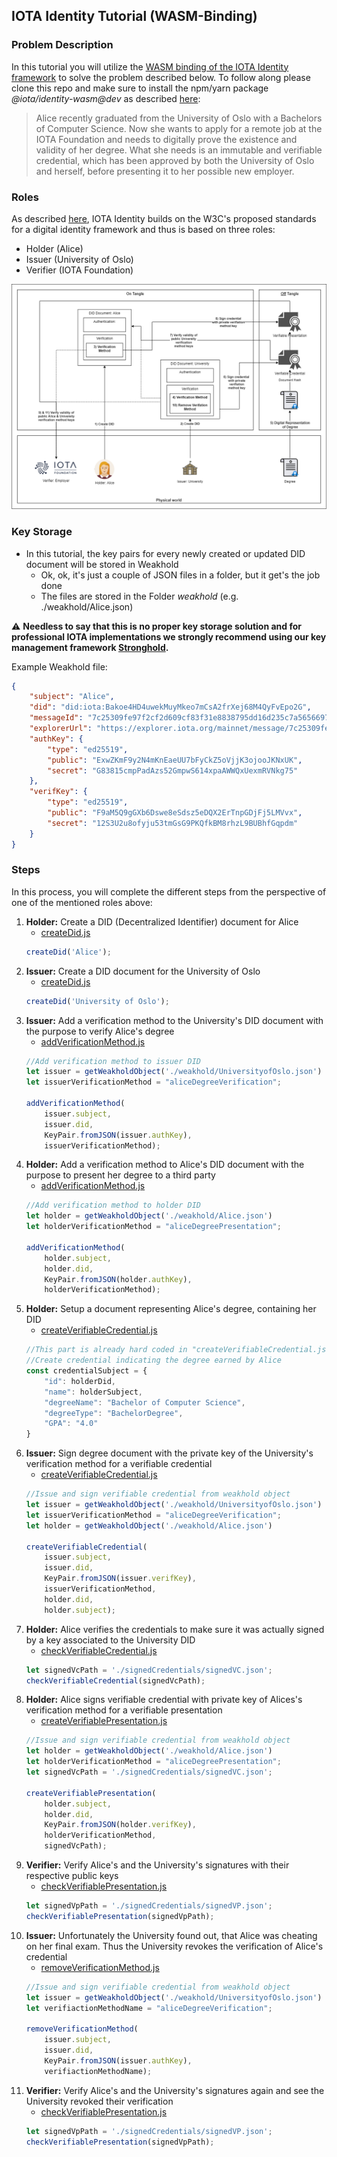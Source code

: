 ## IOTA Identity Tutorial (WASM-Binding)

### Problem Description
In this tutorial you will utilize the [WASM binding of the IOTA Identity framework](https://github.com/iotaledger/identity.rs/tree/dev/bindings/wasm/examples) to solve the problem described below. To follow along please clone this repo and make sure to install the npm/yarn package *@iota/identity-wasm@dev* as described [here](https://github.com/iotaledger/identity.rs/blob/dev/bindings/wasm/README.md#install-the-library):
> Alice recently graduated from the University of Oslo with a Bachelors of Computer Science. Now she wants to apply for a remote job at the IOTA Foundation and needs to digitally prove the existence and validity of her degree. What she needs is an immutable and verifiable credential, which has been approved by both the University of Oslo and herself, before presenting it to her possible new employer.

### Roles
As described [here](https://www.iota.org/solutions/digital-identity), IOTA Identity builds on the W3C's proposed standards for a digital identity framework and thus is based on three roles:
- Holder (Alice)
- Issuer (University of Oslo)
- Verifier (IOTA Foundation)

![banner](./Identity_Tutorial_Chart.png)

### Key Storage
- In this tutorial, the key pairs for every newly created or updated DID document will be stored in Weakhold
    - Ok, ok, it's just a couple of JSON files in a folder, but it get's the job done
    - The files are stored in the Folder *weakhold* (e.g. ./weakhold/Alice.json)

:warning: **Needless to say that this is no proper key storage solution and for professional IOTA implementations we strongly recommend using our key management framework [Stronghold](https://github.com/iotaledger/stronghold.rs).**

Example Weakhold file:
```json
{
    "subject": "Alice",
    "did": "did:iota:Bakoe4HD4uwekMuyMkeo7mCsA2frXej68M4QyFvEpo2G",
    "messageId": "7c25309fe97f2cf2d609cf83f31e8838795dd16d235c7a56566970309a0d6dbd",
    "explorerUrl": "https://explorer.iota.org/mainnet/message/7c25309fe97f2cf2d609cf83f31e8838795dd16d235c7a56566970309a0d6dbd",
    "authKey": {
        "type": "ed25519",
        "public": "ExwZKmF9y2N4mKnEaeUU7bFyCkZ5oVjjK3ojooJKNxUK",
        "secret": "G83815cmpPadAzs52GmpwS614xpaAWWQxUexmRVNkg75"
    },
    "verifKey": {
        "type": "ed25519",
        "public": "F9aM5Q9gGXb6Dswe8eSdsz5eDQX2ErTnpGDjFj5LMVvx",
        "secret": "12S3U2u8ofyju53tmGsG9PKQfkBM8rhzL9BUBhfGqpdm"
    }
}
```

### Steps
In this process, you will complete the different steps from the perspective of one of the mentioned roles above:
1. **Holder:** Create a DID (Decentralized Identifier) document for Alice
    - [createDid.js](createDid.js)
    ```javascript
    createDid('Alice');
    ```
2. **Issuer:** Create a DID document for the University of Oslo
    - [createDid.js](createDid.js)
    ```javascript
    createDid('University of Oslo');
    ```
3. **Issuer:** Add a verification method to the University's DID document with the purpose to verify Alice's degree
    - [addVerificationMethod.js](addVerificationMethod.js)
    ```javascript
    //Add verification method to issuer DID
    let issuer = getWeakholdObject('./weakhold/UniversityofOslo.json')
    let issuerVerificationMethod = "aliceDegreeVerification";

    addVerificationMethod(
        issuer.subject,
        issuer.did,
        KeyPair.fromJSON(issuer.authKey),
        issuerVerificationMethod);
    ```
4. **Holder:** Add a verification method to Alice's DID document with the purpose to present her degree to a third party
    - [addVerificationMethod.js](addVerificationMethod.js)
    ```javascript
    //Add verification method to holder DID
    let holder = getWeakholdObject('./weakhold/Alice.json')
    let holderVerificationMethod = "aliceDegreePresentation";

    addVerificationMethod(
        holder.subject,
        holder.did,
        KeyPair.fromJSON(holder.authKey),
        holderVerificationMethod);
    ```
5. **Holder:** Setup a document representing Alice's degree, containing her DID
    - [createVerifiableCredential.js](createVerifiableCredential.js)
    ```javascript
    //This part is already hard coded in "createVerifiableCredential.js"
    //Create credential indicating the degree earned by Alice
    const credentialSubject = {
        "id": holderDid,
        "name": holderSubject,
        "degreeName": "Bachelor of Computer Science",
        "degreeType": "BachelorDegree",
        "GPA": "4.0"
    }
    ```
6. **Issuer:** Sign degree document with the private key of the University's verification method for a verifiable credential
    - [createVerifiableCredential.js](createVerifiableCredential.js)
    ```javascript
    //Issue and sign verifiable credential from weakhold object
    let issuer = getWeakholdObject('./weakhold/UniversityofOslo.json')
    let issuerVerificationMethod = "aliceDegreeVerification";
    let holder = getWeakholdObject('./weakhold/Alice.json')

    createVerifiableCredential(
        issuer.subject,
        issuer.did,
        KeyPair.fromJSON(issuer.verifKey),
        issuerVerificationMethod,
        holder.did,
        holder.subject);
    ```
7. **Holder:** Alice verifies the credentials to make sure it was actually signed by a key associated to the University DID
    - [checkVerifiableCredential.js](checkVerifiableCredential.js)
    ```javascript
    let signedVcPath = './signedCredentials/signedVC.json';
    checkVerifiableCredential(signedVcPath);
    ```
8. **Holder:** Alice signs verifiable credential with private key of Alices's verification method for a verifiable presentation
    - [createVerifiablePresentation.js](createVerifiablePresentation.js)
    ```javascript
    //Issue and sign verifiable credential from weakhold object
    let holder = getWeakholdObject('./weakhold/Alice.json')
    let holderVerificationMethod = "aliceDegreePresentation";
    let signedVcPath = './signedCredentials/signedVC.json';

    createVerifiablePresentation(
        holder.subject,
        holder.did,
        KeyPair.fromJSON(holder.verifKey),
        holderVerificationMethod,
        signedVcPath);
    ```
9. **Verifier:** Verify Alice's and the University's signatures with their respective public keys
    - [checkVerifiablePresentation.js](checkVerifiablePresentation.js)
    ```javascript
    let signedVpPath = './signedCredentials/signedVP.json';
    checkVerifiablePresentation(signedVpPath);
    ```
10. **Issuer:** Unfortunately the University found out, that Alice was cheating on her final exam. Thus the University revokes the verification of Alice's credential
    - [removeVerificationMethod.js](removeVerificationMethod.js)
    ```javascript
    //Issue and sign verifiable credential from weakhold object
    let issuer = getWeakholdObject('./weakhold/UniversityofOslo.json')
    let verifiactionMethodName = "aliceDegreeVerification";

    removeVerificationMethod(
        issuer.subject,
        issuer.did,
        KeyPair.fromJSON(issuer.authKey),
        verifiactionMethodName);
    ```
11. **Verifier:** Verify Alice's and the University's signatures again and see the University revoked their verification
    - [checkVerifiablePresentation.js](checkVerifiablePresentation.js)
    ```javascript
    let signedVpPath = './signedCredentials/signedVP.json';
    checkVerifiablePresentation(signedVpPath);
    ```